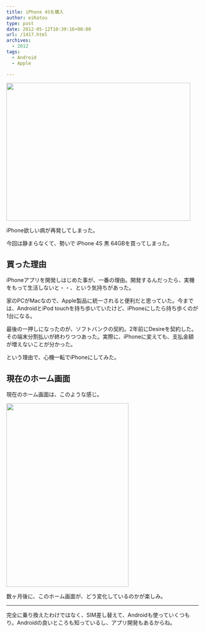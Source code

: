 ```yaml
---
title: iPhone 4Sを購入
author: eiKatou
type: post
date: 2012-05-12T10:39:16+00:00
url: /1417.html
archives:
  - 2012
tags:
  - Android
  - Apple

---
```

[<img src="http://eikatou.net/blog/wp-content/uploads/2012/05/20120512a.jpg" alt="" title="20120512a" width="482" height="361" class="alignnone size-full wp-image-1418" srcset="/uploads/2012/05/20120512a.jpg 482w, /uploads/2012/05/20120512a-300x224.jpg 300w, /uploads/2012/05/20120512a-400x300.jpg 400w" sizes="(max-width: 482px) 100vw, 482px" />][1]
  
iPhone欲しい病が再発してしまった。
  
今回は静まらなくて、勢いで iPhone 4S 黒 64GBを買ってしまった。 

## 買った理由

iPhoneアプリを開発しはじめた事が、一番の理由。開発するんだったら、実機をもって生活しないと・・、という気持ちがあった。

家のPCがMacなので、Apple製品に統一されると便利だと思っていた。今までは、AndroidとiPod touchを持ち歩いていたけど、iPhoneにしたら持ち歩くのが1台になる。

最後の一押しになったのが、ソフトバンクの契約。2年前にDesireを契約した。その端末分割払いが終わりつつあった。実際に、iPhoneに変えても、支払金額が増えないことが分かった。

という理由で、心機一転でiPhoneにしてみた。

## 現在のホーム画面

現在のホーム画面は、このような感じ。
  
[<img src="http://eikatou.net/blog/wp-content/uploads/2012/05/20120512b.png" alt="" title="20120512b" width="320" height="480" class="alignnone size-full wp-image-1421" srcset="/uploads/2012/05/20120512b.png 320w, /uploads/2012/05/20120512b-200x300.png 200w" sizes="(max-width: 320px) 100vw, 320px" />][2]

数ヶ月後に、このホーム画面が、どう変化しているのかが楽しみ。

* * *

完全に乗り換えたわけではなく、SIM差し替えて、Androidも使っていくつもり。Androidの良いところも知っているし、アプリ開発もあるからね。

 [1]: http://eikatou.net/blog/wp-content/uploads/2012/05/20120512a.jpg
 [2]: http://eikatou.net/blog/wp-content/uploads/2012/05/20120512b.png
